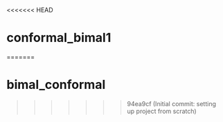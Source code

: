 <<<<<<< HEAD
# conformal_bimal1
=======
# bimal_conformal
>>>>>>> 94ea9cf (Initial commit: setting up project from scratch)
